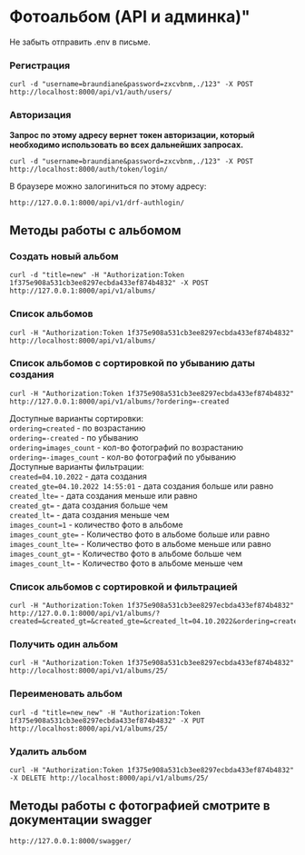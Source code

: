 # Фотоальбом (API и админка)"

Не забыть отправить .env в письме.

### Регистрация
```text
curl -d "username=braundiane&password=zxcvbnm,./123" -X POST http://localhost:8000/api/v1/auth/users/
```
### Авторизация
**Запрос по этому адресу вернет токен авторизации, который необходимо использовать во всех дальнейших запросах.**
```text
curl -d "username=braundiane&password=zxcvbnm,./123" -X POST http://localhost:8000/auth/token/login/
```
В браузере можно залогиниться по этому адресу:
```text
http://127.0.0.1:8000/api/v1/drf-authlogin/
```

## Методы работы с альбомом
### Создать новый альбом
```text
curl -d "title=new" -H "Authorization:Token 1f375e908a531cb3ee8297ecbda433ef874b4832" -X POST http://127.0.0.1:8000/api/v1/albums/
```
### Список альбомов
```text
curl -H "Authorization:Token 1f375e908a531cb3ee8297ecbda433ef874b4832" http://localhost:8000/api/v1/albums/
```
### Список альбомов с сортировкой по убыванию даты создания
```text
curl -H "Authorization:Token 1f375e908a531cb3ee8297ecbda433ef874b4832" http://127.0.0.1:8000/api/v1/albums/?ordering=-created
```
Доступные варианты сортировки:<br>
`ordering=created` - по возрастанию<br>
`ordering=-created` - по убыванию<br>
`ordering=images_count` - кол-во фотографий по возрастанию<br>
`ordering=-images_count` - кол-во фотографий по убыванию<br>
Доступные варианты фильтрации:<br>
`created=04.10.2022`  - дата создания<br>
`created_gte=04.10.2022 14:55:01` - дата создания больше или равно<br>
`created_lte=` - дата создания меньше или равно<br>
`created_gt=` - дата создания больше чем<br>
`created_lt=` - дата создания меньше чем<br>
`images_count=1` - количество фото в альбоме<br>
`images_count_gte=` - Количество фото в альбоме больше или равно<br>
`images_count_lte=` - Количество фото в альбоме меньше или равно<br>
`images_count_gt=` - Количество фото в альбоме больше чем<br>
`images_count_lt=` - Количество фото в альбоме меньше чем<br>
### Список альбомов с сортировкой и фильтрацией
```text
curl -H "Authorization:Token 1f375e908a531cb3ee8297ecbda433ef874b4832" http://127.0.0.1:8000/api/v1/albums/?created=&created_gt=&created_gte=&created_lt=04.10.2022&ordering=created
```
### Получить один альбом
```text
curl -H "Authorization:Token 1f375e908a531cb3ee8297ecbda433ef874b4832" http://localhost:8000/api/v1/albums/25/
```
### Переименовать альбом
```text
curl -d "title=new_new" -H "Authorization:Token 1f375e908a531cb3ee8297ecbda433ef874b4832" -X PUT http://localhost:8000/api/v1/albums/25/
```
### Удалить альбом
```text
curl -H "Authorization:Token 1f375e908a531cb3ee8297ecbda433ef874b4832" -X DELETE http://localhost:8000/api/v1/albums/25/
```

## Методы работы с фотографией смотрите в документации swagger
```text
http://127.0.0.1:8000/swagger/
```

